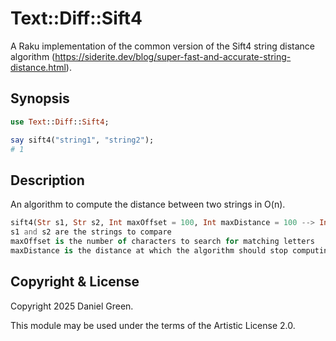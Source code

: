# Text::Diff::Sift4
A Raku implementation of the common version of the Sift4 string distance algorithm (https://siderite.dev/blog/super-fast-and-accurate-string-distance.html).

## Synopsis
```raku
use Text::Diff::Sift4;

say sift4("string1", "string2");
# 1
```

## Description
An algorithm to compute the distance between two strings in O(n).
```raku
sift4(Str s1, Str s2, Int maxOffset = 100, Int maxDistance = 100 --> Int)
s1 and s2 are the strings to compare
maxOffset is the number of characters to search for matching letters
maxDistance is the distance at which the algorithm should stop computing the value and just exit (the strings are too different anyway)
```

## Copyright & License
Copyright 2025 Daniel Green.

This module may be used under the terms of the Artistic License 2.0.
